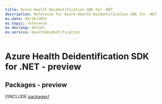 ```yaml
---
title: Azure Health Deidentification SDK for .NET
description: Reference for Azure Health Deidentification SDK for .NET
ms.date: 04/16/2025
ms.topic: reference
ms.devlang: dotnet
ms.service: healthdeidentification
---
```

# Azure Health Deidentification SDK for .NET - preview
## Packages - preview
[!INCLUDE [packages](health-deidentification-index.md)]